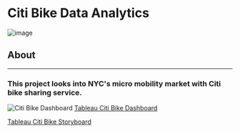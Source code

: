 # Citi Bike Data Analytics
![image](https://user-images.githubusercontent.com/88360436/142487942-2d74fcb3-aa34-4eae-94f5-10affc6bc6f7.png)

## About
---
### This project looks into NYC's micro mobility market with Citi bike sharing service. 
![Citi Bike Dashboard](images/CitiBikeDash.gif)
[Tableau Citi Bike Dashboard](https://public.tableau.com/views/MarketCampDash/CITICampaign?:language=en-US&:display_count=n&:origin=viz_share_link)

[Tableau Citi Bike Storyboard](https://public.tableau.com/shared/P5NDP898F?:display_count=n&:origin=viz_share_link)




